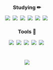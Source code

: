 <h3 align="center">Studying ✏</h3>
<p align="center">
  <img src="https://img.shields.io/badge/Java-007396?style=flat&logo=OpenJDK&logoColor=white"/>&nbsp
  <img src="https://img.shields.io/badge/Kotlin-7F52FF?style=flat&logo=Kotlin&logoColor=white"/>&nbsp
  <img src="https://img.shields.io/badge/Spring-6DB33F?style=flat&logo=Spring&logoColor=white"/>&nbsp
  <img src="https://img.shields.io/badge/SpringBoot-6DB33F?style=flat&logo=SpringBoot&logoColor=white"/>&nbsp
  <img src="https://img.shields.io/badge/AWS-232F3E?style=flat&logo=Amazon AWS&logoColor=white"/>&nbsp
  <img src="https://img.shields.io/badge/MySQL-4479A1?style=flat&logo=MySQL&logoColor=white"/>&nbsp
</p>
<h3 align="center">Tools 🔨</h3>
<p align="center">
  <img src="https://img.shields.io/badge/IntelliJ IDEA-000000?style=flat&logo=IntelliJIDEA&logoColor=white"/>&nbsp
  <img src="https://img.shields.io/badge/Postman-FF6C37?style=flat&logo=Postman&logoColor=white"/>&nbsp
  <img src="https://img.shields.io/badge/Android Studio-3DDC84?style=flat&logo=AndroidStudio&logoColor=white"/>&nbsp
  <img src="https://img.shields.io/badge/Visual Studio Code-007ACC?style=flat&logo=VisualStudioCode&logoColor=white"/>&nbsp
  <img src="https://img.shields.io/badge/Notion-000000?style=flat&logo=Notion&logoColor=white"/>&nbsp
</p>
<br>
<p align="center">
  <a href="https://solved.ac/sunwoong"><img src="http://mazassumnida.wtf/api/v2/generate_badge?boj=sunwoong"/></a>
</p>
<!--
**SunwoongH/SunwoongH** is a ✨ _special_ ✨ repository because its `README.md` (this file) appears on your GitHub profile.

Here are some ideas to get you started:

- 🔭 I’m currently working on ...
- 🌱 I’m currently learning ...
- 👯 I’m looking to collaborate on ...
- 🤔 I’m looking for help with ...
- 💬 Ask me about ...
- 📫 How to reach me: ...
- 😄 Pronouns: ...
- ⚡ Fun fact: ...
-->
